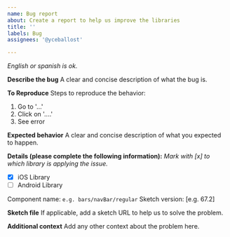 ```yaml
---
name: Bug report
about: Create a report to help us improve the libraries
title: ''
labels: Bug
assignees: '@yceballost'

---
```

_English or spanish is ok._

**Describe the bug**
A clear and concise description of what the bug is.

**To Reproduce**
Steps to reproduce the behavior:
1. Go to '...'
2. Click on '....'
3. See error

**Expected behavior**
A clear and concise description of what you expected to happen.

**Details (please complete the following information):**
_Mark with [x] to which library is applying the issue._
- [x] iOS Library 
- [ ] Android Library

Component name: `e.g. bars/navBar/regular`
Sketch version: [e.g. 67.2]

**Sketch file**
If applicable, add a sketch URL to help us to solve the problem.

**Additional context**
Add any other context about the problem here.

